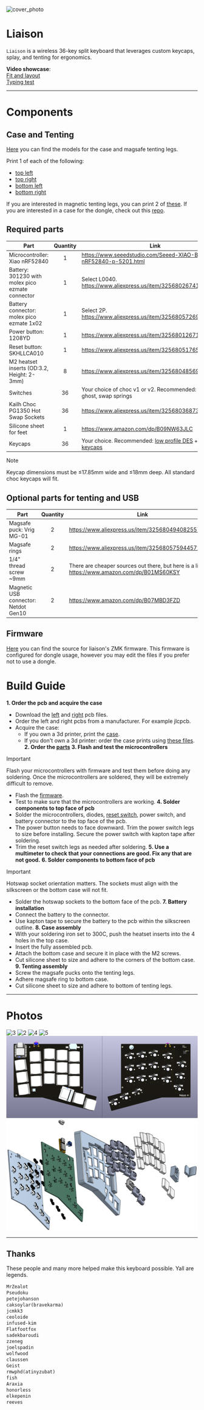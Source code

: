 ![cover_photo](photos/1.jpg)

# Liaison
`Liaison` is a wireless 36-key split keyboard that leverages custom keycaps, splay, and tenting for ergonomics.

**Video showcase**:  
[Fit and layout](https://vimeo.com/1022366207)  
[Typing test](https://vimeo.com/1022366241)

***

# Components

## Case and Tenting
[Here](case) you can find the models for the case and magsafe tenting legs.

Print 1 of each of the following:
* [top left](case/case_top_left.step)
* [top right](case/case_top_right.step)
* [bottom left](case/case_bottom_left.step)
* [bottom right](case/case_bottom_right.step)

If you are interested in magnetic tenting legs, you can print 2 of [these](case/magsafe_tenting_leg).
If you are interested in a case for the dongle, check out this [repo](https://github.com/dohn-joh/dongle-zmk).

## Required parts
|Part|Quantity|Link|
|-|:-:|-|
|Microcontroller: Xiao nRF52840|1|https://www.seeedstudio.com/Seeed-XIAO-BLE-nRF52840-p-5201.html|
|Battery: 301230 with molex pico ezmate connector|1|Select L0040. https://www.aliexpress.us/item/3256802674181210.html|
|Battery connector: molex pico ezmate 1x02|1|Select 2P. https://www.aliexpress.us/item/3256805726980487.html|
|Power button: 1208YD|1|https://www.aliexpress.us/item/3256801267126259.html|
|Reset button: SKHLLCA010|1|https://www.aliexpress.us/item/3256805176534062.html|
|M2 heatset inserts (OD:3.2, Height: 2-3mm)|8|https://www.aliexpress.us/item/3256804856964661.html|
|Switches|36|Your choice of choc v1 or v2. Recommended: Lofree ghost, swap springs|
|Kailh Choc PG1350 Hot Swap Sockets|36|https://www.aliexpress.us/item/3256803687338432.html|
|Silicone sheet for feet|1|https://www.amazon.com/dp/B09NW63JLC|
|Keycaps|36|Your choice. Recommended: [low profile DES](https://github.com/dohn-joh/PseudoMakeMeKeyCapProfiles) + [lever keycaps](https://github.com/dohn-joh/keycaps)|

> [!NOTE]
> Keycap dimensions must be ≤17.85mm wide and ≤18mm deep. All standard choc keycaps will fit.

## Optional parts for tenting and USB
|Part|Quantity|Link|
|-|:-:|-|
|Magsafe puck: Vrig MG-01|2|https://www.aliexpress.us/item/3256804940825578.html|
|Magsafe rings|2|https://www.aliexpress.us/item/3256805759445725.html|
|1/4" thread screw ~9mm|2|There are cheaper sources out there, but here is a link: https://www.amazon.com/dp/B01MS60KSY|
|Magnetic USB connector: Netdot Gen10|2|https://www.amazon.com/dp/B07MBD3FZD|

## Firmware
[Here](https://github.com/dohn-joh/liaison-zmk-module) you can find the source for liaison's ZMK firmware. This firmware is configured for dongle usage, however you may edit the files if you prefer not to use a dongle.

# Build Guide

**1. Order the pcb and acquire the case**
* Download the [left](ergogen/output/pcbs/production/Left_v1.0.0.zip) and [right](ergogen/output/pcbs/production/Right_v1.0.0.zip) pcb files.
* Order the left and right pcbs from a manufacturer. For example jlcpcb.
* Acquire the case:
    * If you own a 3d printer, print the [case](README.md#case-and-tenting).
    * If you don't own a 3d printer: order the case prints using [these files](README.md#case-and-tenting).
**2. Order the [parts](README.md#required-parts)**
**3. Flash and test the microcontrollers**
> [!IMPORTANT]
> Flash your microcontrollers with firmware and test them before doing any soldering. Once the microcontrollers are soldered, they will be extremely difficult to remove.
* Flash the [firmware](https://github.com/dohn-joh/liaison-zmk-module).
* Test to make sure that the microcontrollers are working.
**4. Solder components to top face of pcb**
* Solder the microcontrollers, diodes, [reset switch](https://github.com/GEIGEIGEIST/TOTEM/blob/main/docs/buildguide.md#reset-switches), power switch, and battery connector to the top face of the pcb.
* The power button needs to face downward. Trim the power switch legs to size before installing. Secure the power switch with kapton tape after soldering.
* Trim the reset switch legs as needed after soldering.
**5. Use a multimeter to check that your connections are good. Fix any that are not good.**
**6. Solder components to bottom face of pcb**
> [!IMPORTANT]
> Hotswap socket orientation matters. The sockets must align with the silkscreen or the bottom case will not fit.
* Solder the hotswap sockets to the bottom face of the pcb.
**7. Battery installation**
* Connect the battery to the connector.
* Use kapton tape to secure the battery to the pcb within the silkscreen outline.
**8. Case assembly**
* With your soldering iron set to 300C, push the heatset inserts into the 4 holes in the top case.
* Insert the fully assembled pcb.
* Attach the bottom case and secure it in place with the M2 screws.
* Cut silicone sheet to size and adhere to the corners of the bottom case.
**9. Tenting assembly**
* Screw the magsafe pucks onto the tenting legs.
* Adhere magsafe ring to bottom case.
* Cut silicone sheet to size and adhere to bottom of tenting legs.

***

# Photos

![3](photos/3.jpg)
![2](photos/2.jpg)
![4](photos/4.jpg)
![5](photos/5.jpg)
![6](photos/6.png)
![exp](photos/exp.png)

***

## Thanks
These people and many more helped make this keyboard possible. Yall are legends.
```
MrZealot
Pseudoku
petejohanson
caksoylar(bravekarma)
jcmkk3
ceoloide
infused-kim
Flatfootfox
sadekbaroudi
zzeneg
joelspadin
wolfwood
claussen
Geist
rmwphd(atinyzubat)
fish
Araxia
honorless
elkepenin
reeves
```

